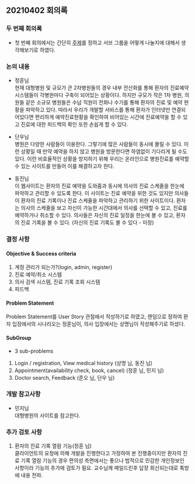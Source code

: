 ## 20210402 회의록

### 두 번째 회의록
* 첫 번째 회의에서는 간단히 [주제](https://nevonprojects.com/efficient-doctor-patient-portal/)를 정하고 서브 그룹을 어떻게 나눌지에 대해서 생각해보기로 하였다.

### 논의 내용
* 정훈님<br>
현재 대형병원 및 규모가 큰 2차병원들의 경우
내부 전산화를 통해 환자의 진료예약시스템들이 각병원마다 구축이 되어있는 상황이다.
하지만 규모가 작은 1차 병원, 의원들 같은 소규모 병원들은 수납 직원이
전화나 수기를 통해 환자의 진료 및 예약 현황을 파악하고 있다.
따라서 우리가 개발할 서비스를 통해 환자가 인터넷만 연결되어있다면
편리하게 예약진료현황을 확인하여 비어있는 시간에 진료예약을 할 수 있고
진료에 대한 피드백의 확인 또한 손쉽게 할 수 있다.

* 단우님<br>
병원은 다양한 사람들이 이용한다. 그렇기에 많은 사람들이 동시에 몰릴 수 있다. 이런 상황일 때 만약 예약을 하지 않고 병원을 방문한다면 하염없이 기다리게 될 수도 있다. 이런 비효율적인 상황을 방지하기 위해 우리는 온라인으로 병원진료를 예약할 수 있는 사이트를 만들어 이를 해결하고자 한다.

* 동진님<br>
이 웹사이트는 환자의 진료 예약을 도와줌과 동시에 의사의 진료 스케줄을 한눈에 파악하고 관리할 수 있도록 한다. 이 사이트는 진료 예약을 위한 것도 있지만 의사들이 환자의 진료 기록이나 진료 스케줄을 파악하고 관리하기 위한 사이트이다. 환자는 의사의 스케줄을 보고 자신이 가능한 시간대에서 의사를 선택할 수 있고, 진료를 예약하거나 취소할 수 있다. 의사들은 자신의 진료 일정을 한눈에 볼 수 있고, 환자의 진료 기록을 볼 수 있다. (자신의 진료 기록도 볼 수 있다 - 미정)

### 결정 사항
#### Objective & Success criteria
1. 계정 관리가 되는가?(login, admin, register)
2. 진료 예약/취소 시스템
3. 의사 검색 시스템, 진료 기록 조회 시스템
4. 피드백

#### Problem Statement
Problem Statement를 User Story 관점에서 작성하기로 하였고, 랜덤으로 정하여
환자 입장에서의 시나리오는 정훈님이,
의사 입장에서는 상명님이 작성해주기로 하셨다.

#### SubGroup
* 3 sub-problems<br>
1. Login / registration, View medical history (상명 님, 동진 님)
2. Appointment(availability check, book, cancel) (정훈 님, 민지 님)
3. Doctor search, Feedback (준오 님, 단우 님)

### 개발 참고사항
* 민지님<br>
대형병원의 사이트를 참고한다.

### 추가 검토 사항
1. 환자의 진료 기록 열람 기능(정훈 님)<br>
클라이언트의 요청에 의해 개발을 진행한다고 가정하여
본 진행중이지만
환자의 진료 기록 열람 기능의 경우 편의성 측면에서는 좋으나
법적으로 민감한 개인정보인 사항이라 기능의 추가에 검토가 필요.
교수님께 메일드린후 답장 회신되는대로 톡방에 내용 전파.
